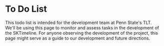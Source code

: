 # To Do List

This todo list is intended for the development team at Penn State's TLT. We'll be using this page to monitor and assess tasks in the development of the SKTimeline. For anyone observing the development of the project, this page might serve as a guide to our development and future directions.

